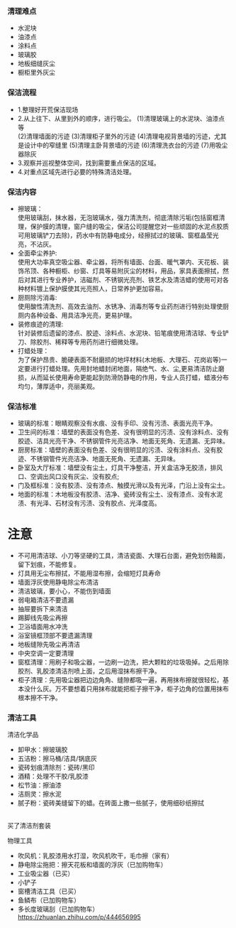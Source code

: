
### 清理难点
* 水泥块
* 油漆点
* 涂料点
* 玻璃胶
* 地板细缝灰尘
* 橱柜里外灰尘

### 保洁流程
* 1.整理好开荒保洁现场
* 2.从上往下、从里到外的顺序，进行吸尘。
  (1)清理玻璃上的水泥块、油漆点等<br>
  (2)清理墙面的污迹
  (3)清理柜子里外的污迹
  (4)清理电视背景墙的污迹，尤其是设计中的窄缝里
  (5)清理主卧背景墙的污迹
  (6)清理洗衣台的污迹
  (7)用吸尘器除灰
* 3.观察并巡视整体空间，找到需要重点保洁的区域。
* 4.对重点区域先进行必要的特殊清洁处理。

### 保洁内容
* 擦玻璃：<br>
使用玻璃刮，抹水器，无泡玻璃水，强力清洗剂，彻底清除污垢(包括窗框清理，保护膜的清理，窗户缝的吸尘，保洁公司提醒您对一些顽固的水泥点胶质可用玻璃铲刀去除)，药水中有防静电成分，经擦拭过的玻璃、窗框晶莹光亮，不沾灰。
* 全面牵尘养护:<br>
使用大功率真空吸尘器、牵尘器，将所有墙面、台面、暖气罩内、天花板、装饰吊顶、各种橱柜、纱窗、灯具等易附灰尘的材料，用品，家具表面擦拭，然后对其进行专业养护，洁磁剂、不锈钢光亮剂、铁艺水及清洁蜡的使用可对各种材料镀上保护膜使其光亮照人，日常养护更加容易。
* 厨厕除污消毒:<br>
使用酸性清洗剂、高效去油剂、水锈净、消毒剂等专业药剂进行特别处理使厨厕内各种设备、用具洁净光亮，更易护理。
* 装修痕迹的清理:<br>
针对装修后遗留的漆点、胶迹、涂料点、水泥块、铅笔痕使用清洁球、专业铲刀、除胶剂、稀释等专用药剂进行细微处理。
* 打蜡处理：<br>
为了保护昂贵、脆硬表面不耐磨损的地坪材料(木地板、大理石、花岗岩等)一定要进行打蜡处理。先用封地蜡封闭地面，隔绝气、水、尘,更易清洁防止磨损，从而延长使用寿命更能起到防滑防静电的作用，专业人员打蜡，蜡液分布均匀，薄厚适中，亮丽美观。
  
### 保洁标准
* 玻璃的标准：眼睛观察没有水痕、没有手印、没有污渍、表面光亮干净。
* 卫生间的标准：墙壁的表面没有色差、没有很明显的污渍、没有涂料点、没有胶迹、洁具光亮干净、不锈钢管件光亮洁净、地面无死角、无遗漏、无异味。
* 厨房标准：墙壁的表面没有色差、没有很明显的污渍、没有涂料点、没有胶迹、不锈钢管件光亮洁净、地面无死角、无遗漏、无异味。
* 卧室及大厅标准：墙壁没有尘土，灯具干净整洁，开关盒洁净无胶渍，排风口、空调出风口没有灰尘、没有胶点;
* 门及框标准：没有胶渍、没有漆点、触摸光滑以及有光泽，门沿上没有尘土。
* 地面的标准：木地板没有胶渍、洁净、瓷砖没有尘土、没有漆点、没有水泥渍、有光泽、石材没有污渍、没有胶点、光泽度高。

# 注意
* 不可用清洁球、小刀等坚硬的工具，清洁瓷面、大理石台面，避免划伤釉面，留下划痕，不能修复。
* 灯具用无尘布擦拭，不能用湿布擦，会缩短灯具寿命
* 墙面浮灰使用静电除尘布清洁
* 清洁玻璃，要小心，不能伤到墙面
* 弱电箱清洁不要遗漏
* 抽屉要拆下来清洁
* 踢脚线先吸尘再擦
* 卫浴墙面用水冲洗
* 浴室镜框顶部不要遗漏清理
* 地板缝隙先吸尘再清洁
* 中央空调一定要清理
* 窗框清理：用刷子和吸尘器，一边刷一边洗，把大颗粒的垃圾吸掉。之后用除胶剂、乳胶漆清洁剂喷上面，之后用湿抹布擦干净。
* 柜子清理：先用吸尘器把边边角角、缝隙都吸一遍，再用抹布擦就很轻松，基本没什么灰。万不要想着只用抹布就能把柜子擦干净，柜子边角的位置用抹布根本擦不干净。


### 清洁工具
清洁化学品<br>
* 卸甲水：擦玻璃胶
* 五洁粉：擦马桶/洁具/锅底灰
* 瓷砖划痕清除剂：瓷砖/黑印
* 酒精：处理不干胶/乳胶漆
* 松节油：擦油漆
* 洁厕灵：擦水泥
* 腻子粉：瓷砖美缝留下的蜡。在砖面上撒一些腻子，使用细砂纸擦拭
<br>
  买了清洁剂套装
  
物理工具<br>
* 吹风机：乳胶漆用水打湿，吹风机吹干，毛巾擦（家有）
* 静电除尘拖把：擦天花板和墙面的浮灰（已加购物车）
* 工业吸尘器（已买）
* 小铲子
* 窗槽清洁工具（已买）
* 鱼鳞布（已加购物车）
* 多长度玻璃刮（已加购物车）
  <br>
  https://zhuanlan.zhihu.com/p/444656995

